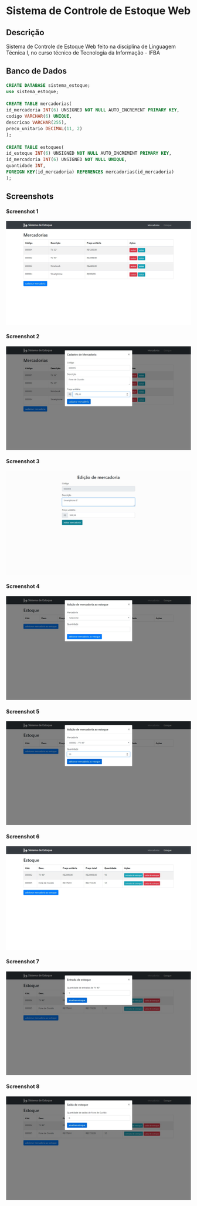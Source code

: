 # Sistema de Controle de Estoque Web

## Descrição
Sistema de Controle de Estoque Web feito na disciplina de Linguagem Técnica I, no curso técnico de Tecnologia da Informação - IFBA

## Banco de Dados
```sql
CREATE DATABASE sistema_estoque;
use sistema_estoque;

CREATE TABLE mercadorias(
id_mercadoria INT(6) UNSIGNED NOT NULL AUTO_INCREMENT PRIMARY KEY,
codigo VARCHAR(6) UNIQUE,
descricao VARCHAR(255),
preco_unitario DECIMAL(11, 2)
);

CREATE TABLE estoques(
id_estoque INT(6) UNSIGNED NOT NULL AUTO_INCREMENT PRIMARY KEY,
id_mercadoria INT(6) UNSIGNED NOT NULL UNIQUE,
quantidade INT,
FOREIGN KEY(id_mercadoria) REFERENCES mercadorias(id_mercadoria)
);
```

## Screenshots
#### Screenshot 1
![Screenshot 1](https://raw.githubusercontent.com/emanuelcerqueira/sistema-de-controle-estoque-web/master/screenshots/screenshot1.jpg)

#### Screenshot 2
![Screenshot 2](https://raw.githubusercontent.com/emanuelcerqueira/sistema-de-controle-estoque-web/master/screenshots/screenshot2.jpg)

#### Screenshot 3
![Screenshot 3](https://raw.githubusercontent.com/emanuelcerqueira/sistema-de-controle-estoque-web/master/screenshots/screenshot3.jpg)

#### Screenshot 4
![Screenshot 4](https://raw.githubusercontent.com/emanuelcerqueira/sistema-de-controle-estoque-web/master/screenshots/screenshot4.jpg)

#### Screenshot 5
![Screenshot 5](https://raw.githubusercontent.com/emanuelcerqueira/sistema-de-controle-estoque-web/master/screenshots/screenshot5.jpg)

#### Screenshot 6
![Screenshot 6](https://raw.githubusercontent.com/emanuelcerqueira/sistema-de-controle-estoque-web/master/screenshots/screenshot6.jpg)

#### Screenshot 7
![Screenshot 7](https://raw.githubusercontent.com/emanuelcerqueira/sistema-de-controle-estoque-web/master/screenshots/screenshot7.jpg)

#### Screenshot 8
![Screenshot 8](https://raw.githubusercontent.com/emanuelcerqueira/sistema-de-controle-estoque-web/master/screenshots/screenshot8.jpg)
